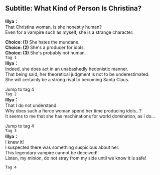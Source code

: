 # 

  
## Subtitle: What Kind of Person Is Christina?
  
**Illya：**  
That Christina woman, is she honestly human?  
Even for a vampire such as myself, she is a strange character.  
  
**Choice: (1)**  She hates the mundane.  
**Choice: (2)**  She's a producer for idols.  
**Choice: (3)**  She's probably not human.  
`Tag 1`  
**Illya：**  
Indeed, she does act in an unabashedly hedonistic manner.  
That being said, her theoretical judgment is not to be underestimated.  
She will certainly be a strong rival to becoming Santa Claus.  
  
Jump to tag 4  
`Tag 2`  
**Illya：**  
That I do not understand.  
Why does such a fierce woman spend her time producing idols...?  
It seems to me that she has machinations for world domination, as I do...  
  
Jump to tag 4  
`Tag 3`  
**Illya：**  
I knew it!  
I suspected there was something suspicious about her.  
This legendary vampire cannot be deceived!  
Listen, my minion, do not stray from my side until we know it is safe!  
  
`Tag 4`  
